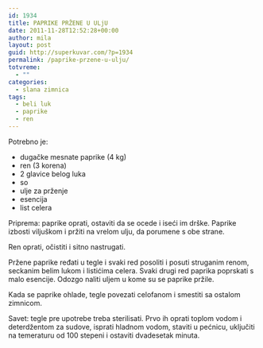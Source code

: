 ```yaml
---
id: 1934
title: PAPRIKE PRŽENE U ULjU
date: 2011-11-28T12:52:28+00:00
author: mila
layout: post
guid: http://superkuvar.com/?p=1934
permalink: /paprike-przene-u-ulju/
totvreme:
  - ""
categories:
  - slana zimnica
tags:
  - beli luk
  - paprike
  - ren
---
```

Potrebno je:

  * dugačke mesnate paprike (4 kg)
  * ren (3 korena)
  * 2 glavice belog luka
  * so
  * ulje za prženje
  * esencija
  * list celera

Priprema: paprike oprati, ostaviti da se ocede i iseći im drške. Paprike izbosti viljuškom i pržiti na vrelom ulju, da porumene s obe strane.

Ren oprati, očistiti i sitno nastrugati.

Pržene paprike ređati u tegle i svaki red posoliti i posuti struganim renom, seckanim belim lukom i listićima celera. Svaki drugi red paprika poprskati s malo esencije. Odozgo naliti uljem u kome su se paprike pržile.

Kada se paprike ohlade, tegle povezati celofanom i smestiti sa ostalom zimnicom.

Savet: tegle pre upotrebe treba sterilisati. Prvo ih oprati toplom vodom i deterdžentom za sudove, isprati hladnom vodom, staviti u pećnicu, uključiti na temeraturu od 100 stepeni i ostaviti dvadesetak minuta.